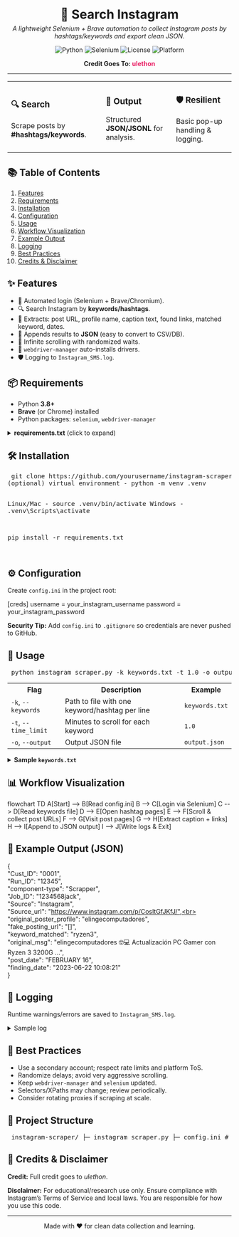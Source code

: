 <!-- HEADER / BANNER -->
<h1 align="center" style="margin-bottom:0;">📸 Search Instagram</h1>
<p align="center" style="margin-top:6px;">
  <em>A lightweight Selenium + Brave automation to collect Instagram posts by hashtags/keywords and export clean JSON.</em>
</p>

<!-- BADGES -->
<p align="center">
  <img alt="Python" src="https://img.shields.io/badge/Python-3.8%2B-blue">
  <img alt="Selenium" src="https://img.shields.io/badge/Selenium-Automation-success">
  <img alt="License" src="https://img.shields.io/badge/License-Educational--Use--Only-lightgrey">
  <img alt="Platform" src="https://img.shields.io/badge/Platform-Linux%20%7C%20Windows%20%7C%20macOS-informational">
</p>

<!-- CREDIT -->
<p align="center" style="font-size:14px;">
  <strong>Credit Goes To: <span style="color:#e91e63;">ulethon</span></strong>
</p>

<hr/>

<!-- QUICK LOOK CARDS -->
<div align="center">
  <table>
    <tr>
      <td>
        <h3>🔍 Search</h3>
        <p>Scrape posts by <strong>#hashtags/keywords</strong>.</p>
      </td>
      <td>
        <h3>🧾 Output</h3>
        <p>Structured <strong>JSON/JSONL</strong> for analysis.</p>
      </td>
      <td>
        <h3>🛡️ Resilient</h3>
        <p>Basic pop-up handling & logging.</p>
      </td>
    </tr>
  </table>
</div>

<!-- TABLE OF CONTENTS -->
<h2 id="toc">📚 Table of Contents</h2>
<ol>
  <li><a href="#features">Features</a></li>
  <li><a href="#requirements">Requirements</a></li>
  <li><a href="#installation">Installation</a></li>
  <li><a href="#configuration">Configuration</a></li>
  <li><a href="#usage">Usage</a></li>
  <li><a href="#workflow">Workflow Visualization</a></li>
  <li><a href="#output">Example Output</a></li>
  <li><a href="#logging">Logging</a></li>
  <li><a href="#tips">Best Practices</a></li>
  <li><a href="#credits">Credits & Disclaimer</a></li>
</ol>

<!-- FEATURES -->
<h2 id="features">✨ Features</h2>
<ul>
  <li>🔑 Automated login (Selenium + Brave/Chromium).</li>
  <li>🔍 Search Instagram by <strong>keywords/hashtags</strong>.</li>
  <li>📎 Extracts: post URL, profile name, caption text, found links, matched keyword, dates.</li>
  <li>📄 Appends results to <strong>JSON</strong> (easy to convert to CSV/DB).</li>
  <li>🧭 Infinite scrolling with randomized waits.</li>
  <li>🧰 <code>webdriver-manager</code> auto-installs drivers.</li>
  <li>🛡️ Logging to <code>Instagram_SMS.log</code>.</li>
</ul>

<!-- REQUIREMENTS -->
<h2 id="requirements">📦 Requirements</h2>
<ul>
  <li>Python <strong>3.8+</strong></li>
  <li><strong>Brave</strong> (or Chrome) installed</li>
  <li>Python packages: <code>selenium</code>, <code>webdriver-manager</code></li>
</ul>

<details>
<summary><strong>requirements.txt</strong> (click to expand)</summary>

selenium
webdriver-manager
</details> <!-- INSTALLATION --> <h2 id="installation">🛠️ Installation</h2> <pre> git clone https://github.com/yourusername/instagram-scraper.git cd search-insta
(optional) virtual environment - python -m venv .venv

Linux/Mac - source .venv/bin/activate
Windows - .venv\Scripts\activate

pip install -r requirements.txt

</pre>

<!-- CONFIGURATION --> <h2 id="configuration">⚙️ Configuration</h2> <p>Create <code>config.ini</code> in the project root:</p>
[creds]
username = your_instagram_username
password = your_instagram_password

<p><strong>Security Tip:</strong> Add <code>config.ini</code> to <code>.gitignore</code> so credentials are never pushed to GitHub.</p> <!-- USAGE --> <h2 id="usage">🚀 Usage</h2> <pre> python instagram_scraper.py -k keywords.txt -t 1.0 -o output.json </pre> <table> <tr><th>Flag</th><th>Description</th><th>Example</th></tr> <tr><td><code>-k</code>, <code>--keywords</code></td><td>Path to file with one keyword/hashtag per line</td><td><code>keywords.txt</code></td></tr> <tr><td><code>-t</code>, <code>--time_limit</code></td><td>Minutes to scroll for each keyword</td><td><code>1.0</code></td></tr> <tr><td><code>-o</code>, <code>--output</code></td><td>Output JSON file</td><td><code>output.json</code></td></tr> </table> <details> <summary><strong>Sample <code>keywords.txt</code></strong></summary>
ryzen3
pcgamer
colombia

</details> <!-- WORKFLOW VISUALIZATION --> <h2 id="workflow">📊 Workflow Visualization</h2> <!-- Mermaid is supported by GitHub in Markdown (works in README). -->
flowchart TD
    A[Start] --> B[Read config.ini]
    B --> C[Login via Selenium]
    C --> D[Read keywords file]
    D --> E[Open hashtag pages]
    E --> F[Scroll & collect post URLs]
    F --> G[Visit post pages]
    G --> H[Extract caption + links]
    H --> I[Append to JSON output]
    I --> J[Write logs & Exit]

<!-- OUTPUT --> <h2 id="output">📄 Example Output (JSON)</h2>
{<br>
  "Cust_ID": "0001",<br>
  "Run_ID": "12345",<br>
  "component-type": "Scrapper",<br>
  "Job_ID": "1234568jack",<br>
  "Source": "Instagram",<br>
  "Source_url": "https://www.instagram.com/p/CosltGfJKfJ/",<br>
  "original_poster_profile": "elingecomputadores",<br>
  "fake_posting_url": "[]",<br>
  "keyword_matched": "ryzen3",<br>
  "original_msg": "elingecomputadores 🤓💻 Actualización PC Gamer con Ryzen 3 3200G ...",<br>
  "post_date": "FEBRUARY 16",<br>
  "finding_date": "2023-06-22 10:08:21"<br>
}<br>

<!-- LOGGING --> <h2 id="logging">📝 Logging</h2> <p>Runtime warnings/errors are saved to <code>Instagram_SMS.log</code>.</p> <details> <summary>Sample log</summary>
2025-07-26 15:08:32,488:ERROR:Login error occurred
Message: no such element: Unable to locate element: {"method":"xpath","selector":"/html/body/div[2]/div/div/div[2]/div/div/div/div[1]/section/main/div/div/div[1]/div[2]/form/div/div[1]/div/label/input"}
  (Session info: chrome=114.0.5735.198)
Stacktrace:
#0 0x55ca9d5a54e3 <unknown>
#1 0x55ca9d2d4c76 <unknown>
#2 0x55ca9d310c96 <unknown>
#3 0x55ca9d310dc1 <unknown>
#4 0x55ca9d34a7f4 <unknown>
#5 0x55ca9d33003d <unknown>
#6 0x55ca9d34830e <unknown>
#7 0x55ca9d32fde3 <unknown>
#8 0x55ca9d3052dd <unknown>
#9 0x55ca9d30634e <unknown>
#10 0x55ca9d5653e4 <unknown>
#11 0x55ca9d5693d7 <unknown>
#12 0x55ca9d573b20 <unknown>
#13 0x55ca9d56a023 <unknown>
#14 0x55ca9d5381aa <unknown>
#15 0x55ca9d58e6b8 <unknown>
#16 0x55ca9d58e847 <unknown>
#17 0x55ca9d59e243 <unknown>
#18 0x7fd5e20c33ec <unknown>

************************************************
In this files all Error will be save as a logs
************************************************

</details> <!-- BEST PRACTICES --> <h2 id="tips">🧠 Best Practices</h2> <ul> <li>Use a secondary account; respect rate limits and platform ToS.</li> <li>Randomize delays; avoid very aggressive scrolling.</li> <li>Keep <code>webdriver-manager</code> and <code>selenium</code> updated.</li> <li>Selectors/XPaths may change; review periodically.</li> <li>Consider rotating proxies if scraping at scale.</li> </ul> <!-- PROJECT STRUCTURE --> <h2>📁 Project Structure</h2> <pre> instagram-scraper/ ├─ instagram_scraper.py ├─ config.ini # not committed (secrets) ├─ requirements.txt ├─ keywords.txt ├─ Instagram_SMS.log # generated └─ output.json # generated </pre> <!-- CREDITS / DISCLAIMER --> <h2 id="credits">🙌 Credits & Disclaimer</h2> <p><strong>Credit:</strong> Full credit goes to <em>ulethon</em>.</p> <p><strong>Disclaimer:</strong> For educational/research use only. Ensure compliance with Instagram’s Terms of Service and local laws. You are responsible for how you use this code.</p> <hr/> <p align="center">Made with ❤️ for clean data collection and learning.</p>
